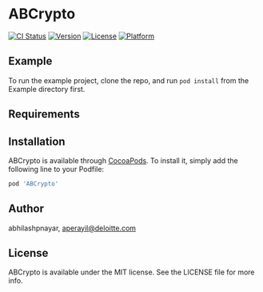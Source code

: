 # ABCrypto

[![CI Status](https://img.shields.io/travis/abhilashpnayar/ABCrypto.svg?style=flat)](https://travis-ci.org/abhilashpnayar/ABCrypto)
[![Version](https://img.shields.io/cocoapods/v/ABCrypto.svg?style=flat)](https://cocoapods.org/pods/ABCrypto)
[![License](https://img.shields.io/cocoapods/l/ABCrypto.svg?style=flat)](https://cocoapods.org/pods/ABCrypto)
[![Platform](https://img.shields.io/cocoapods/p/ABCrypto.svg?style=flat)](https://cocoapods.org/pods/ABCrypto)

## Example

To run the example project, clone the repo, and run `pod install` from the Example directory first.

## Requirements

## Installation

ABCrypto is available through [CocoaPods](https://cocoapods.org). To install
it, simply add the following line to your Podfile:

```ruby
pod 'ABCrypto'
```

## Author

abhilashpnayar, aperayil@deloitte.com

## License

ABCrypto is available under the MIT license. See the LICENSE file for more info.
